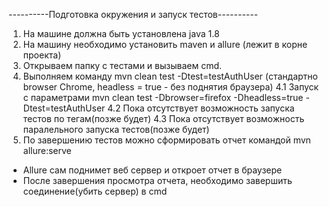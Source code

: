 ----------Подготовка окружения и запуск тестов----------
1. На машине должна быть установлена java 1.8
2. На машину необходимо установить maven и allure (лежит в корне проекта)
3. Открываем папку с тестами и вызываем cmd.
4. Выполняем команду mvn clean test -Dtest=testAuthUser (стандартно browser Chrome, headless = true - без поднятия браузера)
  4.1 Запуск с параметрами mvn clean test -Dbrowser=firefox -Dheadless=true -Dtest=testAuthUser
  4.2 Пока отсутствует возможность запуска тестов по тегам(позже будет)
  4.3 Пока отсутствует возможность паралельного запуска тестов(позже будет)
5. По завершению тестов можно сформировать отчет командой  mvn allure:serve
 - Allure сам поднимет веб сервер и откроет отчет в браузере
 - После завершения просмотра отчета, необходимо завершить соединение(убить сервер) в cmd
